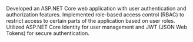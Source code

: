 Developed an ASP.NET Core web application with user authentication and authorization features. 
Implemented role-based access control (RBAC) to restrict access to certain parts of the application based on user roles.
Utilized ASP.NET Core Identity for user management and JWT (JSON Web Tokens) for secure authentication. 
